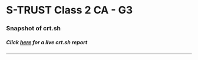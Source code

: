 # S-TRUST Class 2 CA - G3
### Snapshot of crt.sh
##### Click [here](https://crt.sh/?q=ABFB1B05E5837FAD3AB8A4812BBAFB8A555E74098D5705A16F6E4553D1D09AB9) for a live crt.sh report

---
